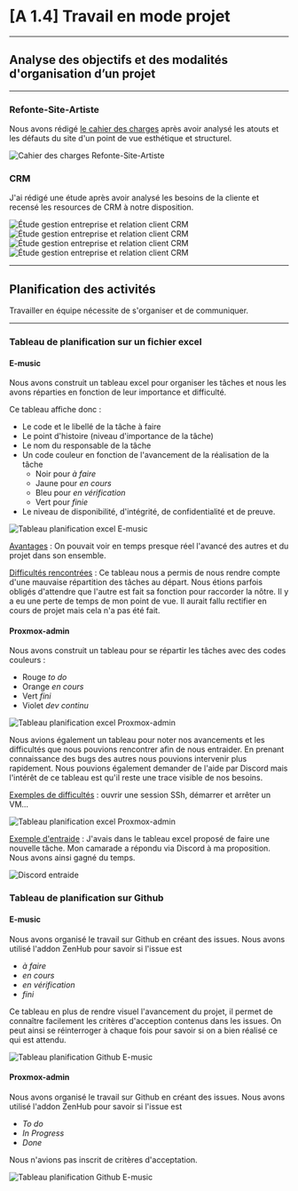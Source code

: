 # [A 1.4] Travail en mode projet

---
## Analyse des objectifs et des modalités d'organisation d’un projet

---
### Refonte-Site-Artiste
Nous avons rédigé [le cahier des charges](https://github.com/Louka-Fauvel/Refonte-Site-Artiste/blob/master/document/Cahier-des-charges.pdf) 
après avoir analysé les atouts et les défauts du site d'un point de vue 
esthétique et structurel.

![Cahier des charges Refonte-Site-Artiste](./doc/cahier_des_charges_refonte-site-artiste.png)

### CRM
J'ai rédigé une étude après avoir analysé les besoins de la cliente et
recensé les resources de CRM à notre disposition.

![Étude gestion entreprise et relation client CRM](./doc/etude_crm_1.png)
![Étude gestion entreprise et relation client CRM](./doc/etude_crm_2.png)
![Étude gestion entreprise et relation client CRM](./doc/etude_crm_3.png)
![Étude gestion entreprise et relation client CRM](./doc/etude_crm_4.png)

---
## Planification des activités

Travailler en équipe nécessite de s'organiser et de communiquer.

---
### Tableau de planification sur un fichier excel

#### E-music

Nous avons construit un tableau excel pour organiser les tâches 
et nous les avons réparties en fonction de leur importance et difficulté.

Ce tableau affiche donc : 
- Le code et le libellé de la tâche à faire
- Le point d'histoire (niveau d'importance de la tâche)
- Le nom du responsable de la tâche
- Un code couleur en fonction de l'avancement de la réalisation de la tâche 
  - Noir pour _à faire_
  - Jaune pour _en cours_
  - Bleu pour _en vérification_ 
  - Vert pour _finie_
- Le niveau de disponibilité, d'intégrité, de confidentialité
  et de preuve.

![Tableau planification excel E-music](./doc/tableau_planification_excel_emusic.png)

<u>Avantages</u> : On pouvait voir en temps presque réel l'avancé des autres 
et du projet dans son ensemble. 

<u>Difficultés rencontrées</u> : Ce tableau nous a permis de nous rendre 
compte d'une mauvaise répartition des tâches au départ. 
Nous étions parfois obligés d'attendre que l'autre est fait sa fonction 
pour raccorder la nôtre. Il y a eu une perte de temps de mon point de vue. 
Il aurait fallu rectifier en cours de projet mais cela n'a pas été fait. 



#### Proxmox-admin

Nous avons construit un tableau pour se répartir les tâches avec
des codes couleurs : 
- Rouge _to do_
- Orange _en cours_
- Vert _fini_
- Violet _dev continu_


![Tableau planification excel Proxmox-admin](./doc/tableau_planification_excel_proxmox_1.png)

Nous avions également un tableau pour noter nos avancements et
les difficultés que nous pouvions rencontrer afin de nous entraider.
En prenant connaissance des bugs des autres nous pouvions 
intervenir plus rapidement. Nous pouvions également demander de l'aide 
par Discord mais l'intérêt de ce tableau est qu'il reste une trace 
visible de nos besoins. 

<u>Exemples de difficultés</u> : ouvrir une session SSh, démarrer et arrêter un VM...

![Tableau planification excel Proxmox-admin](./doc/tableau_planification_excel_proxmox_2.png)

<u>Exemple d'entraide</u> : J'avais dans le tableau excel proposé de 
faire une nouvelle tâche. Mon camarade a répondu via Discord à 
ma proposition. Nous avons ainsi gagné du temps. 

![Discord entraide](./doc/discord_entraide.png)

### Tableau de planification sur Github

#### E-music

Nous avons organisé le travail sur Github en créant des issues. 
Nous avons utilisé l'addon ZenHub pour savoir si l'issue est 
- _à faire_
- _en cours_
- _en vérification_ 
- _fini_

Ce tableau en plus de rendre visuel l'avancement du projet, 
il permet de connaître facilement les critères d'acception contenus 
dans les issues. On peut ainsi se réinterroger à chaque fois pour savoir 
si on a bien réalisé ce qui est attendu. 

![Tableau planification Github E-music](./doc/tableau_planification_github_emusic.png)

#### Proxmox-admin

Nous avons organisé le travail sur Github en créant des issues. 
Nous avons utilisé l'addon ZenHub pour savoir si l'issue est 
- _To do_
- _In Progress_ 
- _Done_

Nous n'avions pas inscrit de critères d'acceptation. 

![Tableau planification Github E-music](./doc/tableau_planification_github_proxmox.png)